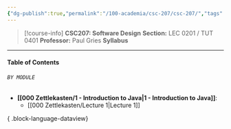 ```yaml
---
{"dg-publish":true,"permalink":"/100-academia/csc-207/csc-207/","tags":["university","cs","course-page"],"created":"2024-06-22T16:05:58.141-07:00","updated":"2024-07-28T15:54:03.452-07:00"}
---
```


> [!course-info] **CSC207: Software Design**
> **Section:** LEC 0201 / TUT 0401
> **Professor:** Paul Gries
> **Syllabus**

---
#### Table of Contents
###### `BY MODULE`

- **[[000 Zettlekasten/1 - Introduction to Java\|1 - Introduction to Java]]**: 
    - [[000 Zettlekasten/Lecture 1\|Lecture 1]]


{ .block-language-dataview}
